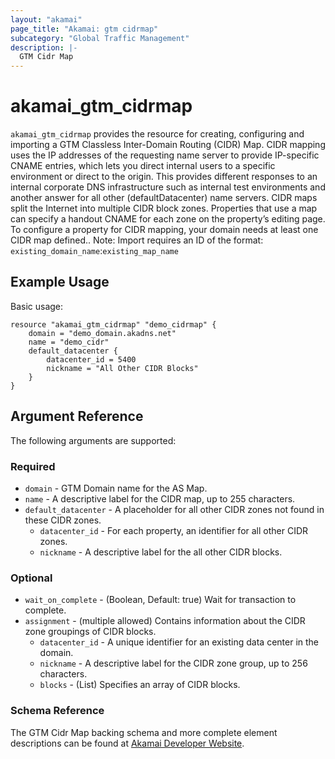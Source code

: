 ```yaml
---
layout: "akamai"
page_title: "Akamai: gtm cidrmap"
subcategory: "Global Traffic Management"  
description: |-
  GTM Cidr Map
---
```


# akamai_gtm_cidrmap

`akamai_gtm_cidrmap` provides the resource for creating, configuring and importing a GTM Classless Inter-Domain Routing (CIDR) Map. CIDR mapping uses the IP addresses of the requesting name server to provide IP-specific CNAME entries, which lets you direct internal users to a specific environment or direct to the origin. This provides different responses to an internal corporate DNS infrastructure such as internal test environments and another answer for all other (defaultDatacenter) name servers. CIDR maps split the Internet into multiple CIDR block zones. Properties that use a map can specify a handout CNAME for each zone on the property’s editing page. To configure a property for CIDR mapping, your domain needs at least one CIDR map defined.. Note: Import requires an ID of the format: `existing_domain_name`:`existing_map_name`

## Example Usage

Basic usage:

```hcl
resource "akamai_gtm_cidrmap" "demo_cidrmap" {
    domain = "demo_domain.akadns.net"
    name = "demo_cidr"
    default_datacenter {
        datacenter_id = 5400
        nickname = "All Other CIDR Blocks"
    }
}
```

## Argument Reference

The following arguments are supported:

### Required

* `domain` - GTM Domain name for the AS Map.
* `name` - A descriptive label for the CIDR map, up to 255 characters.
* `default_datacenter` - A placeholder for all other CIDR zones not found in these CIDR zones.
  * `datacenter_id` - For each property, an identifier for all other CIDR zones.
  * `nickname` - A descriptive label for the all other CIDR blocks.

### Optional
 
* `wait_on_complete` - (Boolean, Default: true) Wait for transaction to complete.
* `assignment` - (multiple allowed) Contains information about the CIDR zone groupings of CIDR blocks.
  * `datacenter_id` - A unique identifier for an existing data center in the domain.
  * `nickname` - A descriptive label for the CIDR zone group, up to 256 characters.
  * `blocks` - (List) Specifies an array of CIDR blocks.

### Schema Reference

The GTM Cidr Map backing schema and more complete element descriptions can be found at [Akamai Developer Website](https://developer.akamai.com/api/web_performance/global_traffic_management/v1.html#cidrmap).

